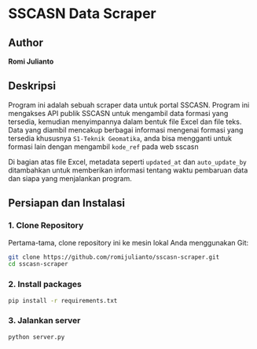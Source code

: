 # SSCASN Data Scraper

## Author
**Romi Julianto**

## Deskripsi
Program ini adalah sebuah scraper data untuk portal SSCASN. Program ini mengakses API publik SSCASN untuk mengambil data formasi yang tersedia, kemudian menyimpannya dalam bentuk file Excel dan file teks. Data yang diambil mencakup berbagai informasi mengenai formasi yang tersedia khususnya `S1-Teknik Geomatika`, anda bisa mengganti untuk formasi lain dengan mengambil `kode_ref` pada web sscasn 

Di bagian atas file Excel, metadata seperti `updated_at` dan `auto_update_by` ditambahkan untuk memberikan informasi tentang waktu pembaruan data dan siapa yang menjalankan program.

## Persiapan dan Instalasi

### 1. Clone Repository
Pertama-tama, clone repository ini ke mesin lokal Anda menggunakan Git:

```bash
git clone https://github.com/romijulianto/sscasn-scraper.git
cd sscasn-scraper
```

### 2. Install packages

```bash
pip install -r requirements.txt
```

### 3. Jalankan server

```bash
python server.py
```

